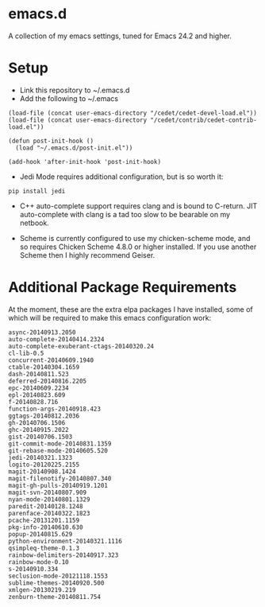 emacs.d
=======

A collection of my emacs settings, tuned for Emacs 24.2 and higher.

Setup
=====

* Link this repository to ~/.emacs.d
* Add the following to ~/.emacs

```
(load-file (concat user-emacs-directory "/cedet/cedet-devel-load.el"))
(load-file (concat user-emacs-directory "/cedet/contrib/cedet-contrib-load.el"))

(defun post-init-hook ()
  (load "~/.emacs.d/post-init.el"))

(add-hook 'after-init-hook 'post-init-hook)
```

* Jedi Mode requires additional configuration, but is so worth it:

```
pip install jedi
```

* C++ auto-complete support requires clang and is bound to C-return.
JIT auto-complete with clang is a tad too slow to be bearable on my netbook.

* Scheme is currently configured to use my chicken-scheme mode, and so requires Chicken Scheme 4.8.0 or higher installed. If you use another Scheme then I highly recommend Geiser.

Additional Package Requirements
===============================

At the moment, these are the extra elpa packages I have installed, some of which will be required to make this emacs configuration work:

```
async-20140913.2050
auto-complete-20140414.2324
auto-complete-exuberant-ctags-20140320.24
cl-lib-0.5
concurrent-20140609.1940
ctable-20140304.1659
dash-20140811.523
deferred-20140816.2205
epc-20140609.2234
epl-20140823.609
f-20140828.716
function-args-20140918.423
ggtags-20140812.2036
gh-20140706.1506
ghc-20140915.2022
gist-20140706.1503
git-commit-mode-20140831.1359
git-rebase-mode-20140605.520
jedi-20140321.1323
logito-20120225.2155
magit-20140908.1424
magit-filenotify-20140807.340
magit-gh-pulls-20140919.1201
magit-svn-20140807.909
nyan-mode-20140801.1329
paredit-20140128.1248
parenface-20140322.1823
pcache-20131201.1159
pkg-info-20140610.630
popup-20140815.629
python-environment-20140321.1116
qsimpleq-theme-0.1.3
rainbow-delimiters-20140917.323
rainbow-mode-0.10
s-20140910.334
seclusion-mode-20121118.1553
sublime-themes-20140920.500
xmlgen-20130219.219
zenburn-theme-20140811.754
```
